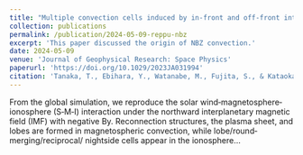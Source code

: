 ```yaml
---
title: "Multiple convection cells induced by in‐front and off‐front interactions between the obliquely northward IMF and the geomagnetic field"
collection: publications
permalink: /publication/2024-05-09-reppu-nbz
excerpt: 'This paper discussed the origin of NBZ convection.'
date: 2024-05-09
venue: 'Journal of Geophysical Research: Space Physics'
paperurl: 'https://doi.org/10.1029/2023JA031994'
citation: 'Tanaka, T., Ebihara, Y., Watanabe, M., Fujita, S., & Kataoka, R.  (2024). &quot;Multiple convection cells induced by in‐front and off‐front interactions between the obliquely northward IMF and the geomagnetic field &quot; <i>Journal of Geophysical Research: Space Physics</i>. 129, e2023JA031994.'
---
```


From the global simulation, we reproduce the solar wind‐magnetosphere‐ionosphere (S‐M‐I) 
interaction under the northward interplanetary magnetic field (IMF) with negative By. Reconnection structures,
the plasma sheet, and lobes are formed in magnetospheric convection, while lobe/round‐merging/reciprocal/
nightside cells appear in the ionosphere... 
